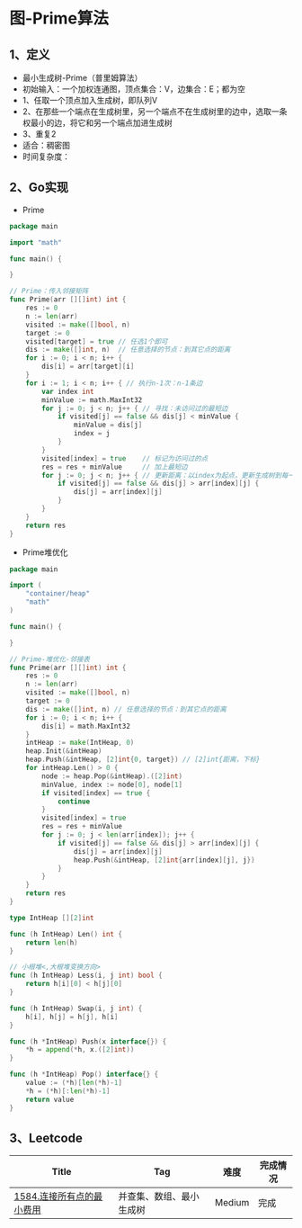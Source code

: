 # 图-Prime算法

## 1、定义

- 最小生成树-Prime（普里姆算法）
- 初始输入：一个加权连通图，顶点集合：V，边集合：E；都为空
- 1、任取一个顶点加入生成树，即队列V
- 2、在那些一个端点在生成树里，另一个端点不在生成树里的边中，选取一条权最小的边，将它和另一个端点加进生成树
- 3、重复2
- 适合：稠密图
- 时间复杂度：

## 2、Go实现

- Prime

```go
package main

import "math"

func main() {

}

// Prime：传入邻接矩阵
func Prime(arr [][]int) int {
	res := 0
	n := len(arr)
	visited := make([]bool, n)
	target := 0
	visited[target] = true // 任选1个即可
	dis := make([]int, n)  // 任意选择的节点：到其它点的距离
	for i := 0; i < n; i++ {
		dis[i] = arr[target][i]
	}
	for i := 1; i < n; i++ { // 执行n-1次：n-1条边
		var index int
		minValue := math.MaxInt32
		for j := 0; j < n; j++ { // 寻找：未访问过的最短边
			if visited[j] == false && dis[j] < minValue {
				minValue = dis[j]
				index = j
			}
		}
		visited[index] = true    // 标记为访问过的点
		res = res + minValue     // 加上最短边
		for j := 0; j < n; j++ { // 更新距离：以index为起点，更新生成树到每一个非树顶点的距离
			if visited[j] == false && dis[j] > arr[index][j] {
				dis[j] = arr[index][j]
			}
		}
	}
	return res
}
```

- Prime堆优化

```go
package main

import (
	"container/heap"
	"math"
)

func main() {

}

// Prime-堆优化-邻接表
func Prime(arr [][]int) int {
	res := 0
	n := len(arr)
	visited := make([]bool, n)
	target := 0
	dis := make([]int, n) // 任意选择的节点：到其它点的距离
	for i := 0; i < n; i++ {
		dis[i] = math.MaxInt32
	}
	intHeap := make(IntHeap, 0)
	heap.Init(&intHeap)
	heap.Push(&intHeap, [2]int{0, target}) // [2]int{距离，下标}
	for intHeap.Len() > 0 {
		node := heap.Pop(&intHeap).([2]int)
		minValue, index := node[0], node[1]
		if visited[index] == true {
			continue
		}
		visited[index] = true
		res = res + minValue
		for j := 0; j < len(arr[index]); j++ {
			if visited[j] == false && dis[j] > arr[index][j] {
				dis[j] = arr[index][j]
				heap.Push(&intHeap, [2]int{arr[index][j], j})
			}
		}
	}
	return res
}

type IntHeap [][2]int

func (h IntHeap) Len() int {
	return len(h)
}

// 小根堆<,大根堆变换方向>
func (h IntHeap) Less(i, j int) bool {
	return h[i][0] < h[j][0]
}

func (h IntHeap) Swap(i, j int) {
	h[i], h[j] = h[j], h[i]
}

func (h *IntHeap) Push(x interface{}) {
	*h = append(*h, x.([2]int))
}

func (h *IntHeap) Pop() interface{} {
	value := (*h)[len(*h)-1]
	*h = (*h)[:len(*h)-1]
	return value
}
```

## 3、Leetcode

| Title                                                        | Tag                      | 难度   | 完成情况 |
| ------------------------------------------------------------ | ------------------------ | ------ | -------- |
| [1584.连接所有点的最小费用](https://leetcode-cn.com/problems/min-cost-to-connect-all-points/) | 并查集、数组、最小生成树 | Medium | 完成     |

